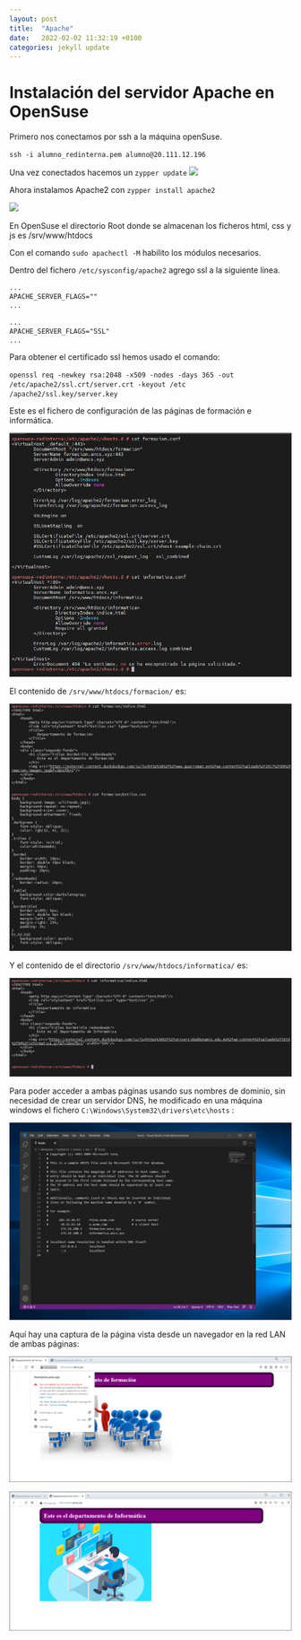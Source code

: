 ```yaml
---
layout: post
title:  "Apache"
date:   2022-02-02 11:32:19 +0100
categories: jekyll update
---
```

# Instalación del servidor Apache en OpenSuse

Primero nos conectamos por ssh a la máquina openSuse.

`ssh -i alumno_redinterna.pem alumno@20.111.12.196`

Una vez conectados hacemos un `zypper update`
![](https://raw.githubusercontent.com/MaTthewSsD/Fotos/main/apache/Selecci%C3%B3n_202.png)

Ahora instalamos Apache2 con `zypper install apache2`

![](https://raw.githubusercontent.com/MaTthewSsD/Fotos/main/apache/Selecci%C3%B3n_203.png)

En OpenSuse el directorio Root donde se almacenan los ficheros html, css y js es /srv/www/htdocs

Con el comando `sudo apachectl -M` habilito los módulos necesarios.

Dentro del fichero `/etc/sysconfig/apache2` agrego ssl a la siguiente línea.

```
...
APACHE_SERVER_FLAGS=""
...
```

```
...
APACHE_SERVER_FLAGS="SSL"
...
```

Para obtener el certificado ssl hemos usado el comando:

`openssl req -newkey rsa:2048 -x509 -nodes -days 365 -out /etc/apache2/ssl.crt/server.crt -keyout /etc     /apache2/ssl.key/server.key`

Este es el fichero de configuración de las páginas de formación e informática.

![](https://github.com/MaTthewSsD/Reto/blob/gh-pages/a/Snap%202022-02-23%20at%2022.39.34.png?raw=true)

El contenido de `/srv/www/htdocs/formacion/` es:

![](https://github.com/MaTthewSsD/Reto/blob/gh-pages/a/Snap%202022-02-23%20at%2022.51.24.png?raw=true)

Y el contenido de el directorio `/srv/www/htdocs/informatica/` es:

![](https://github.com/MaTthewSsD/Reto/blob/gh-pages/a/Snap%202022-02-23%20at%2022.53.09.png?raw=true)

Para poder acceder a ambas páginas usando sus nombres de dominio, sin necesidad de crear un servidor DNS, he modificado en una máquina windows el fichero `C:\Windows\System32\drivers\etc\hosts` :

![](https://github.com/MaTthewSsD/Reto/blob/gh-pages/a/Snap%202022-02-23%20at%2022.58.12.png?raw=true)

Aquí hay una captura de la página vista desde un navegador en la red LAN de ambas páginas:

![](https://github.com/MaTthewSsD/Reto/blob/gh-pages/a/Snap%202022-02-23%20at%2022.54.50.png?raw=true)

![](https://github.com/MaTthewSsD/Reto/blob/gh-pages/a/Snap%202022-02-23%20at%2022.56.23.png?raw=true)
